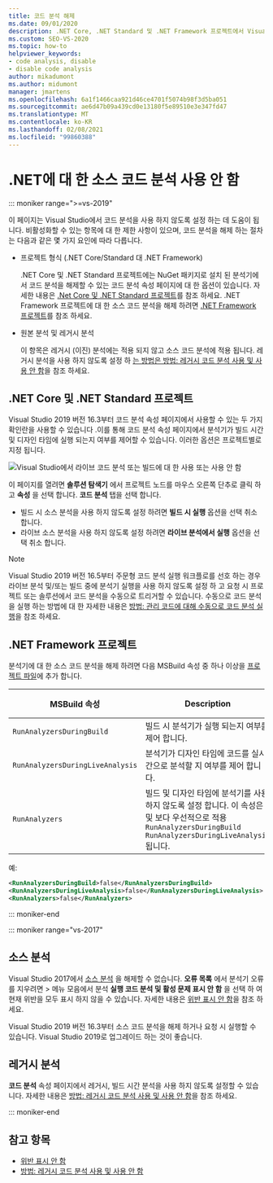 ```yaml
---
title: 코드 분석 해제
ms.date: 09/01/2020
description: .NET Core, .NET Standard 및 .NET Framework 프로젝트에서 Visual Studio 소스 코드 분석을 해제 하는 방법에 대해 알아봅니다.
ms.custom: SEO-VS-2020
ms.topic: how-to
helpviewer_keywords:
- code analysis, disable
- disable code analysis
author: mikadumont
ms.author: midumont
manager: jmartens
ms.openlocfilehash: 6a1f1466caa921d46ce4701f5074b98f3d5ba051
ms.sourcegitcommit: ae6d47b09a439cd0e13180f5e89510e3e347fd47
ms.translationtype: MT
ms.contentlocale: ko-KR
ms.lasthandoff: 02/08/2021
ms.locfileid: "99860388"
---
```

# <a name="disable-source-code-analysis-for-net"></a>.NET에 대 한 소스 코드 분석 사용 안 함

::: moniker range=">=vs-2019"

이 페이지는 Visual Studio에서 코드 분석을 사용 하지 않도록 설정 하는 데 도움이 됩니다. 비활성화할 수 있는 항목에 대 한 제한 사항이 있으며, 코드 분석을 해제 하는 절차는 다음과 같은 몇 가지 요인에 따라 다릅니다.

- 프로젝트 형식 (.NET Core/Standard 대 .NET Framework)

  .NET Core 및 .NET Standard 프로젝트에는 NuGet 패키지로 설치 된 분석기에서 코드 분석을 해제할 수 있는 코드 분석 속성 페이지에 대 한 옵션이 있습니다. 자세한 내용은 [.Net Core 및 .NET Standard 프로젝트](#net-core-and-net-standard-projects)를 참조 하세요. .NET Framework 프로젝트에 대 한 소스 코드 분석을 해제 하려면 [.NET Framework 프로젝트](#net-framework-projects)를 참조 하세요.

- 원본 분석 및 레거시 분석

  이 항목은 레거시 (이진) 분석에는 적용 되지 않고 소스 코드 분석에 적용 됩니다. 레거시 분석을 사용 하지 않도록 설정 하 [는 방법은 방법: 레거시 코드 분석 사용 및 사용 안 함](how-to-enable-and-disable-automatic-code-analysis-for-managed-code.md)을 참조 하세요.

## <a name="net-core-and-net-standard-projects"></a>.NET Core 및 .NET Standard 프로젝트

Visual Studio 2019 버전 16.3부터 코드 분석 속성 페이지에서 사용할 수 있는 두 가지 확인란을 사용할 수 있습니다 .이를 통해 코드 분석 속성 페이지에서 분석기가 빌드 시간 및 디자인 타임에 실행 되는지 여부를 제어할 수 있습니다. 이러한 옵션은 프로젝트별로 지정 됩니다.

![Visual Studio에서 라이브 코드 분석 또는 빌드에 대 한 사용 또는 사용 안 함](media/run-on-build-run-live-analysis.png)

이 페이지를 열려면 **솔루션 탐색기** 에서 프로젝트 노드를 마우스 오른쪽 단추로 클릭 하 고 **속성** 을 선택 합니다. **코드 분석** 탭을 선택 합니다.

- 빌드 시 소스 분석을 사용 하지 않도록 설정 하려면 **빌드 시 실행** 옵션을 선택 취소 합니다.
- 라이브 소스 분석을 사용 하지 않도록 설정 하려면 **라이브 분석에서 실행** 옵션을 선택 취소 합니다.

> [!NOTE]
> Visual Studio 2019 버전 16.5부터 주문형 코드 분석 실행 워크플로를 선호 하는 경우 라이브 분석 및/또는 빌드 중에 분석기 실행을 사용 하지 않도록 설정 하 고 요청 시 프로젝트 또는 솔루션에서 코드 분석을 수동으로 트리거할 수 있습니다. 수동으로 코드 분석을 실행 하는 방법에 대 한 자세한 내용은 [방법: 관리 코드에 대해 수동으로 코드 분석 실행](how-to-run-code-analysis-manually-for-managed-code.md)을 참조 하세요.

## <a name="net-framework-projects"></a>.NET Framework 프로젝트

분석기에 대 한 소스 코드 분석을 해제 하려면 다음 MSBuild 속성 중 하나 이상을 [프로젝트 파일](../ide/solutions-and-projects-in-visual-studio.md#project-file)에 추가 합니다.

| MSBuild 속성 | Description | 기본값 |
| - | - | - |
| `RunAnalyzersDuringBuild` | 빌드 시 분석기가 실행 되는지 여부를 제어 합니다. | `true` |
| `RunAnalyzersDuringLiveAnalysis` | 분석기가 디자인 타임에 코드를 실시간으로 분석할 지 여부를 제어 합니다. | `true` |
| `RunAnalyzers` | 빌드 및 디자인 타임에 분석기를 사용 하지 않도록 설정 합니다. 이 속성은 및 보다 우선적으로 적용 `RunAnalyzersDuringBuild` `RunAnalyzersDuringLiveAnalysis` 됩니다. | `true` |

예:

```xml
<RunAnalyzersDuringBuild>false</RunAnalyzersDuringBuild>
<RunAnalyzersDuringLiveAnalysis>false</RunAnalyzersDuringLiveAnalysis>
<RunAnalyzers>false</RunAnalyzers>
```

::: moniker-end

::: moniker range="vs-2017"

## <a name="source-analysis"></a>소스 분석

Visual Studio 2017에서 [소스 분석](roslyn-analyzers-overview.md) 을 해제할 수 없습니다. **오류 목록** 에서 분석기 오류를 지우려면   >  메뉴 모음에서 분석 **실행 코드 분석 및 활성 문제 표시 안 함** 을 선택 하 여 현재 위반을 모두 표시 하지 않을 수 있습니다. 자세한 내용은 [위반 표시 안 함](use-roslyn-analyzers.md#suppress-violations)을 참조 하세요.

Visual Studio 2019 버전 16.3부터 소스 코드 분석을 해제 하거나 요청 시 실행할 수 있습니다. Visual Studio 2019로 업그레이드 하는 것이 좋습니다.

## <a name="legacy-analysis"></a>레거시 분석

**코드 분석** 속성 페이지에서 레거시, 빌드 시간 분석을 사용 하지 않도록 설정할 수 있습니다. 자세한 내용은 [방법: 레거시 코드 분석 사용 및 사용 안 함](how-to-enable-and-disable-automatic-code-analysis-for-managed-code.md)을 참조 하세요.

::: moniker-end

## <a name="see-also"></a>참고 항목

- [위반 표시 안 함](use-roslyn-analyzers.md#suppress-violations)
- [방법: 레거시 코드 분석 사용 및 사용 안 함](how-to-enable-and-disable-automatic-code-analysis-for-managed-code.md)
